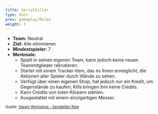 ```yaml
---
title: Serialkiller
type: docs
prev: gameplay/Roles
weight: 3
---
```


- **Team:** Neutral
- **Ziel:** Alle eliminieren.
- **Mindestspieler:** 7
- **Merkmale:**
  - Spielt in seinen eigenen Team, kann jedoch keine neuen Teammitglieder rekrutieren.
  - Startet mit einem Tracker-Item, das es ihnen ermöglicht, die Aktionen aller Spieler durch Wände zu sehen.
  - Verfügt über einen eigenen Shop, hat jedoch nur ein Kredit, um Gegenstände zu kaufen; Kills bringen ihm keine Credits.
  - Kann Credits von toten Körpern stehlen.
  - Ausgestattet mit einem einzigartigen Messer.

<small>Quelle: [Steam Workshop - Serialkiller Role](https://steamcommunity.com/sharedfiles/filedetails/?id=1363905854)</small>
